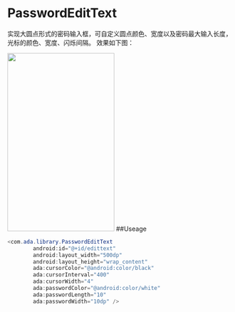 # PasswordEditText
实现大圆点形式的密码输入框，可自定义圆点颜色、宽度以及密码最大输入长度，光标的颜色、宽度、闪烁间隔。
效果如下图：

<img src="http://img.blog.csdn.net/20150521091429253?watermark/2/text/aHR0cDovL2Jsb2cuY3Nkbi5uZXQvYWRhNDk4NjA3MDY3/font/5a6L5L2T/fontsize/400/fill/I0JBQkFCMA==/dissolve/70/gravity/SouthEast" height="400" width="240"></img>
##Useage
```java
<com.ada.library.PasswordEditText
        android:id="@+id/edittext"
        android:layout_width="500dp"
        android:layout_height="wrap_content"
        ada:cursorColor="@android:color/black"
        ada:cursorInterval="400"
        ada:cursorWidth="4"
        ada:passwordColor="@android:color/white"
        ada:passwordLength="10"
        ada:passwordWidth="10dp" />
```

